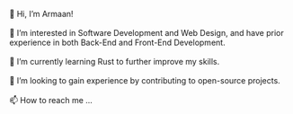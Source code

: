 👋 Hi, I’m Armaan! <br><br>
👀 I’m interested in Software Development and Web Design, and have prior experience in both Back-End and Front-End Development.<br><br>
🌱 I’m currently learning Rust to further improve my skills.<br><br>
💞️ I’m looking to gain experience by contributing to open-source projects.<br><br>
📫 How to reach me ...<br><br>

<!---
armaancheema484/armaancheema484 is a ✨ special ✨ repository because its `README.md` (this file) appears on your GitHub profile.
You can click the Preview link to take a look at your changes.
--->

